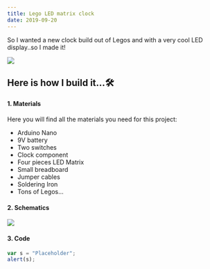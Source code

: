 ```yaml
---
title: Lego LED matrix clock
date: 2019-09-20
---
```


So I wanted a new clock build out of Legos and with a very cool LED display..so I made it!

![](https://i.imgur.com/oXXcldv.jpg)

## Here is how I build it...🛠
#### 1. Materials
Here you will find all the materials you need for this project:

* Arduino Nano
* 9V battery
* Two switches
* Clock component
* Four pieces LED Matrix
* Small breadboard
* Jumper cables
* Soldering Iron
* Tons of Legos...

#### 2. Schematics

![](https://i.imgur.com/RKfqG8D.jpg)

#### 3. Code

```javascript
var s = "Placeholder";
alert(s);
```


[^1]: LED Matrix Clock instructable - [Take me to it!](https://www.instructables.com/id/Arduino-Nano-Mini-LED-Matrix-Clock/)